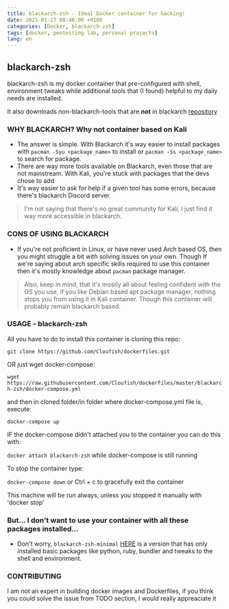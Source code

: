 ```yaml
---
title: blackarch-zsh - Ideal Docker container for hacking!
date: 2021-01-27 08:46:00 +0100
categories: [Docker, blackarch-zsh]
tags: [docker, pentesting lab, personal projects]
lang: en
---
```


## blackarch-zsh

blackarch-zsh is my docker container that pre-configured with shell, environment tweaks while additional tools that (I found) helpful to my daily needs are installed.

It also downloads non-blackarch-tools that are **not** in blackarch [repository](https://www.blackarch.org/tools.html)

### WHY BLACKARCH? Why not container based on Kali

- The answer is simple. With Blackarch it's way easier to install packages with ```pacman -Syu <package_name>``` to install or ```pacman -Ss <package_name>``` to search for package.
- There are way more tools available on Blackarch, even those that are not mainstream. With Kali, you're stuck with packages that the devs chose to add
- It's way easier to ask for help if a given tool has some errors, because there's blackarch Discord server.

>I'm not saying that there's no great community for Kali, I just find it way more accessible in blackarch.


### CONS OF USING BLACKARCH

- If you're not proficient in Linux, or have never used Arch based OS, then you might struggle a bit with solving issues on your own. Though If we're saying about arch specific skills required to use this container then it's mostly knowledge about ```pacman``` package manager.

>Also, keep in mind, that it's mostly all about feeling confident with the OS you use, if you like Debian based apt package manager, nothing stops you from using it in Kali container. Though this container will probably remain blackarch based.

### USAGE - blackarch-zsh

All you have to do to install this container is cloning this repo:

```git clone https://github.com/Cloufish/dockerfiles.git```

OR just wget docker-compose:

```wget https://raw.githubusercontent.com/Cloufish/dockerfiles/master/blackarch-zsh/docker-compose.yml ```

 and then in cloned folder/in folder where docker-compose.yml file is, execute:

``` docker-compose up ```

IF the docker-compose didn't attached you to the container you can do this with:

``` docker attach blackarch-zsh ``` while docker-compose is still running

To stop the container type:

``` docker-compose down ```
or Ctrl + c to gracefully exit the container

This machine will be run always, unless you stopped it manually with 'docker stop'

### But... I don't want to use your container with all these packages installed...

- Don't worry, ```blackarch-zsh-minimal``` [HERE](https://hub.docker.com/r/cloufish/blackarch-zsh-minimal) is a version that has only installed basic packages like python, ruby, bundler and tweaks to the shell and environment.


### CONTRIBUTING

I am not an expert in building docker images and Dockerfiles, if you think you could solve the issue from TODO section, I would really appreaciate it
